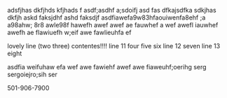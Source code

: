 adsfjhas dkfjhds kfjhads f
asdf;asdhf a;sdoifj asd
fas dfkajsdfka sdkjhas dkfjh askd faksjdhf ashd faksdjf 
asdfiawefa9w83hfaouiwenfa8ehf ;a  a98ahw; 8r8 awle98f hawefh awef awef
ae fauwhef a
wef awefl iauwhef awefh ae
flawiuefh w;eif awe
fawlieuhfa ef

lovely line (two three) contentes!!!!
line 11 four five six
line 12 seven
line 13 eight

asdfia weifuhaw efa wef
awe fawiehf awef
awe fiaweuhf;oerihg serg
sergoiejro;sih ser


501-906-7900  
